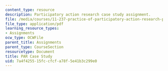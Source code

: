 ```yaml
---
content_type: resource
description: Participatory action research case study assignment.
file: /media/courses/11-237-practice-of-participatory-action-research-par-spring-2016/7a4f425515fccfcfa78f5e41b3c299e0_MIT11_237S16_PARAssignment.pdf
file_type: application/pdf
learning_resource_types:
- Assignments
ocw_type: OCWFile
parent_title: Assignments
parent_type: CourseSection
resourcetype: Document
title: PAR Case Study
uid: 7a4f4255-15fc-cfcf-a78f-5e41b3c299e0
---
```

